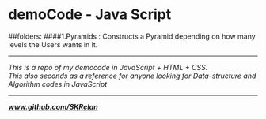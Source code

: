 # demoCode - Java Script

##folders:
####1.Pyramids : 
Constructs a Pyramid depending on how many levels the Users wants in it.



---
_This is a repo of my democode in JavaScript + HTML + CSS._  
_This also seconds as a reference for anyone looking for Data-structure and Algorithm codes in JavaScript_

---
___www.github.com/SKRelan___
